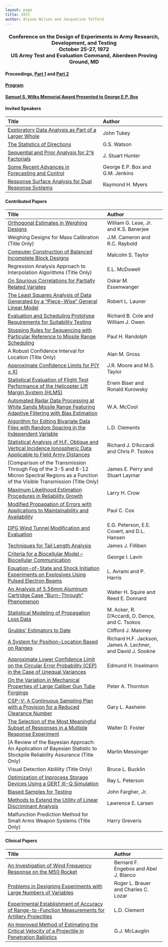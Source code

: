 ```yaml
---
layout: page
title: 1972
author: Alyson Wilson and Jacqueline Telford
---
```

<div align="center"><h3>Conference on the Design of Experiments in Army Research, Development, and Testing<br>
October 25-27, 1972<br>
US Army Test and Evaluation Command, Aberdeen Proving Ground, MD</h3></div>


#### Proceedings, [Part 1](https://alysongwilson.github.io/ACAS/DOE3/DOE18_Part1.pdf#page=2) and [Part 2](https://alysongwilson.github.io/ACAS/DOE3/DOE18_Part2.pdf#page=1)

#### [Program](https://alysongwilson.github.io/ACAS/DOE3/DOE18_Part1.pdf#page=9)

#### [Samuel S. Wilks Memorial Award Presented to George E.P. Box](https://alysongwilson.github.io/ACAS/DOE3/DOE18_Part1.pdf#page=276)


#### Invited Speakers

| Title | Author |
| :--- | :--- |
| [Exploratory Data Analysis as Part of a Larger Whole](https://alysongwilson.github.io/ACAS/DOE3/DOE18_Part1.pdf#page=18) | John Tukey |
| [The Statistics of Directions](https://alysongwilson.github.io/ACAS/DOE3/DOE18_Part1.pdf#page=28) | G.S. Watson |
| [Sequential and Prior Analysis for 2^k Factorials](https://alysongwilson.github.io/ACAS/DOE3/DOE18_Part2.pdf#page=241) | J. Stuart Hunter |
| [ Some Recent Advances in Forecasting and Control](https://alysongwilson.github.io/ACAS/DOE3/DOE18_Part2.pdf#page=247) | George E.P. Box and G.M. Jenkins |
| [Response Surface Analysis for Dual Response Systems](https://alysongwilson.github.io/ACAS/DOE3/DOE18_Part2.pdf#page=286) | Raymond H. Myers |


#### Contributed Papers

| Title | Author |
| :--- | :--- |
| [Orthogonal Estimates in Weighing Designs](https://alysongwilson.github.io/ACAS/DOE3/DOE18_Part1.pdf#page=49) | William G. Lese, Jr. and K.S. Banerjee |
| Weighing Designs for Mass Calibration (Title Only) | J.M. Cameron and R.C. Raybold |
| [Computer Construction of Balanced Incomplete Block Designs](https://alysongwilson.github.io/ACAS/DOE3/DOE18_Part1.pdf#page=132) | Malcolm S. Taylor |
| Regression Analysis Approach to Interpolation Algorithms (Title Only) | E.L. McDowell |
| [On Spurious Correlations for Partially Related Variates](https://alysongwilson.github.io/ACAS/DOE3/DOE18_Part1.pdf#page=139) | Oskar M. Essenwanger |
| [The Least Squares Analysis of Data Generated by a “Piece-Wise” General Linear Model](https://alysongwilson.github.io/ACAS/DOE3/DOE18_Part1.pdf#page=163) | Robert L. Launer |
| [Evaluation and Scheduling Prototype Requirements for Suitability Testing](https://alysongwilson.github.io/ACAS/DOE3/DOE18_Part1.pdf#page=215) | Richard B. Cole and William J. Owen |
| [Stopping Rules for Sequencing with Particular Reference to Missile Range Scheduling](https://alysongwilson.github.io/ACAS/DOE3/DOE18_Part1.pdf#page=244) | Paul H. Randolph |
| A Robust Confidence Interval for Location (Title Only) | Alan M. Gross |
| [Approximate Confidence Limits for P(Y ≤ X)](https://alysongwilson.github.io/ACAS/DOE3/DOE18_Part1.pdf#page=250) | J.R. Moore and M.S. Taylor |
| [Statistical Evaluation of Flight Test Performance of the Helicopter Lift Margin System (HLMS)](https://alysongwilson.github.io/ACAS/DOE3/DOE18_Part1.pdf#page=259) | Erwin Biser and Ronald Kurowsky |
| [Automated Radar Data Processing at White Sands Missile Range Featuring Adaptive Filtering with Bias Estimation](https://alysongwilson.github.io/ACAS/DOE3/DOE18_Part1.pdf#page=282) | W.A. McCool |
| [Algorithm for Editing Bivariate Data Files with Random Spacing in the Independent Variable](https://alysongwilson.github.io/ACAS/DOE3/DOE18_Part1.pdf#page=305) | L.D. Clements |
| [Statistical Analysis of H.F. Oblique and Vertical Incidence Ionospheric Data Applicable to Field Army Distances](https://alysongwilson.github.io/ACAS/DOE3/DOE18_Part1.pdf#page=316) | Richard J. D’Accardi and Chris P. Tsokos |
| [Comparison of the Transmission Through Fog of the 3-5 and 8-12 Micron Spectral Regions as a Function of the Visible Transmission (Title Only) | James E. Perry and Stuart Laymar |
| [Maximum Likelihood Estimation Procedures in Reliability Growth](https://alysongwilson.github.io/ACAS/DOE3/DOE18_Part1.pdf#page=359) | Larry H. Crow |
| [Modified Propagation of Errors with Applications to Maintainability and Availability](https://alysongwilson.github.io/ACAS/DOE3/DOE18_Part1.pdf#page=371) | Paul C. Cox |
| [DPG Wind Tunnel Modification and Evaluation](https://alysongwilson.github.io/ACAS/DOE3/DOE18_Part2.pdf#page=7) | E.G. Peterson, E.E. Covert, and D.L. Hansen |
| [Techniques for Tail Length Analysis](https://alysongwilson.github.io/ACAS/DOE3/DOE18_Part2.pdf#page=41) | James J. Filliben |
| [Criteria for a Biocellular Model – Biocellular Communication](https://alysongwilson.github.io/ACAS/DOE3/DOE18_Part2.pdf#page=67) | George I. Lavin |
| [Equation-of-State and Shock Initiation Experiments on Explosives Using Pulsed Electron Beams](https://alysongwilson.github.io/ACAS/DOE3/DOE18_Part2.pdf#page=68) | L. Avrami and P. Harris |
| [An Analysis of 5.56mm Aluminum Cartridge Case “Burn-Through” Phenomenon](https://alysongwilson.github.io/ACAS/DOE3/DOE18_Part2.pdf#page=90) | Walter H. Squire and Reed E. Donnard |
| [Statistical Modeling of Propagation Loss Data](https://alysongwilson.github.io/ACAS/DOE3/DOE18_Part2.pdf#page=110) | M. Acker, R. D’Accardi, D. Dence, and C. Tsokos |
| [Grubbs’ Estimators to Date](https://alysongwilson.github.io/ACAS/DOE3/DOE18_Part2.pdf#page=137) | Clifford J. Maloney |
| [A System for Position-Location Based on Ranges](https://alysongwilson.github.io/ACAS/DOE3/DOE18_Part2.pdf#page=162) | Richard H.F. Jackson, James A. Lechner, and David J. Sookne |
| [Approximate Lower Confidence Limit on the Circular Error Probability (CEP) in the Case of Unequal Variances](https://alysongwilson.github.io/ACAS/DOE3/DOE18_Part2.pdf#page=191) | Edmund H. Inselmann |
| [On the Variation in Mechanical Properties of Large Caliber Gun Tube Forgings](https://alysongwilson.github.io/ACAS/DOE3/DOE18_Part2.pdf#page=198) | Peter A. Thornton |
| [CSP-V: A Continuous Sampling Plan with a Provision for a Reduced Clearance Number](https://alysongwilson.github.io/ACAS/DOE3/DOE18_Part2.pdf#page=266) | Gary L. Aasheim |
| [The Selection of the Most Meaningful Subset of Responses in a Multiple Response Experiment](https://alysongwilson.github.io/ACAS/DOE3/DOE18_Part2.pdf#page=279) | Walter D. Foster |
| [A Review of the Bayesian Approach: An Application of Bayesian Statistic to Stockpile Reliability Assurance (Title Only) | Martin Messinger |
| Visual Detection Abilility (Title Only) | Bruce L. Bucklin |
| [Optimization of Inprocess Storage Devices Using a GERT III-Q Simulation](https://alysongwilson.github.io/ACAS/DOE3/DOE18_Part2.pdf#page=315) | Ray L. Peterson |
| [Biased Samples for Testing](https://alysongwilson.github.io/ACAS/DOE3/DOE18_Part2.pdf#page=332) | John Fargher, Jr. |
| [Methods to Extend the Utility of Linear Discriminant Analysis](https://alysongwilson.github.io/ACAS/DOE3/DOE18_Part2.pdf#page=342) | Lawrence E. Larsen |
| Malfunction Prediction Method for Small Arms Weapon Systems (Title Only) | Harry Greveris |


#### Clinical Papers

| Title | Author |
| :--- | :--- |
| [An Investigation of Wind Frequency Response on the M50 Rocket](https://alysongwilson.github.io/ACAS/DOE3/DOE18_Part1.pdf#page=35) | Bernard F. Engebos and Abel J. Blanco |
| [Problems in Designing Experiments with Large Numbers of Variables](https://alysongwilson.github.io/ACAS/DOE3/DOE18_Part1.pdf#page=43) | Roger L. Brauer and Charles C. Lozar |
| [Experimental Establishment of Accuracy of Range-to-Function Measurements for Artillery Projectiles](https://alysongwilson.github.io/ACAS/DOE3/DOE18_Part1.pdf#page=183) | L.D. Clement |
| [An Improved Method of Estimating the Critical Velocity of a Projectile in Penetration Ballistics](https://alysongwilson.github.io/ACAS/DOE3/DOE18_Part1.pdf#page=190) | G.J. McLauglin |
